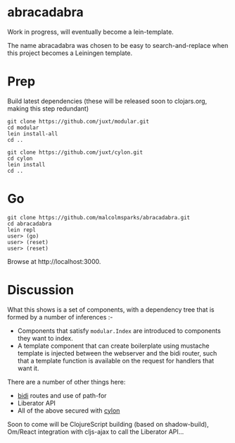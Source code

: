 # abracadabra

Work in progress, will eventually become a lein-template.

The name abracadabra was chosen to be easy to search-and-replace when
this project becomes a Leiningen template.

# Prep

Build latest dependencies (these will be released soon to clojars.org, making this step redundant)

    git clone https://github.com/juxt/modular.git
    cd modular
    lein install-all
    cd ..

    git clone https://github.com/juxt/cylon.git
    cd cylon
    lein install
    cd ..

# Go

    git clone https://github.com/malcolmsparks/abracadabra.git
    cd abracadabra
    lein repl
    user> (go)
    user> (reset)
    user> (reset)

Browse at http://localhost:3000.

# Discussion

What this shows is a set of components, with a dependency tree that is formed by a number of inferences :-

* Components that satisfy `modular.Index` are introduced to components they want to index.
* A template component that can create boilerplate using mustache template is injected between the webserver and the bidi router, such that a template function is available on the request for handlers that want it.

There are a number of other things here:

* [bidi](https://github.com/juxt/bidi.git) routes and use of path-for
* Liberator API
* All of the above secured with [cylon](https://github.com/juxt/cylon.git)

Soon to come will be ClojureScript building (based on shadow-build), Om/React integration with cljs-ajax to call the Liberator API...
